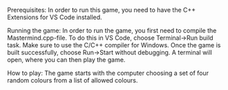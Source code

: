 Prerequisites:
In order to run this game, you need to have the C++ Extensions for VS Code installed.

Running the game:
In order to run the game, you first need to compile the Mastermind.cpp-file. To do this in VS Code, choose Terminal->Run build task. Make sure to use the C/C++ compiler for Windows.
Once the game is built successfully, choose Run->Start without debugging. A terminal will open, where you can then play the game.

How to play:
The game starts with the computer choosing a set of four random colours from a list of allowed colours.
